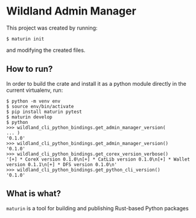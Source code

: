 # Wildland Admin Manager

This project was created by running:
```console
$ maturin init
```
and modifying the created files.

## How to run?

In order to build the crate and install it as a python module directly in the current virtualenv, run:
```console
$ python -m venv env
$ source env/bin/activate
$ pip install maturin pytest
$ maturin develop
$ python
>>> wildland_cli_python_bindings.get_admin_manager_version(
... )
'0.1.0'
>>> wildland_cli_python_bindings.get_admin_manager_version()
'0.1.0'
>>> wildland_cli_python_bindings.get_corex_version_verbose()
'[+] * CoreX version 0.1.0\n[+] * CatLib version 0.1.0\n[+] * Wallet version 0.1.1\n[+] * DFS version 0.1.0\n'
>>> wildland_cli_python_bindings.get_python_cli_version()
'0.1.0'
```

## What is what?

`maturin` is a tool for building and publishing Rust-based Python packages
